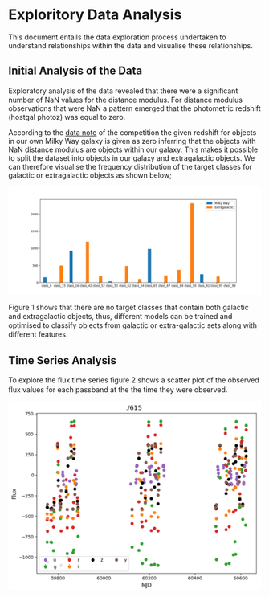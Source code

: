 # Exploritory Data Analysis 
This document entails the data exploration process undertaken to understand relationships within the data and visualise these relationships.

## Initial Analysis of the Data
Exploratory analysis of the data revealed that there were a signiﬁcant number of NaN values for the distance modulus. For distance modulus observations that were NaN a pattern emerged that the photometric redshift (hostgal photoz) was equal to zero. 

According to the [data note](https://www.kaggle.com/c/PLAsTiCC-2018/data) of the competition the given redshift for objects in our own Milky Way galaxy is given as zero inferring that the objects with NaN distance modulus are objects within our galaxy. This makes it possible to split the dataset into objects in our galaxy and extragalactic objects. We can therefore visualise the frequency distribution of the target classes for galactic or extragalactic objects as shown below;

![Frequency distribution of target classes for galactic and extragalactic objects \label{img1}](https://github.com/SionBrown/PLAsTiCC-Astronomical-Classification/blob/master/galacticvsextragalactic.png?raw=true)

Figure 1 shows that there are no target classes that contain both galactic and extragalactic objects, thus, diﬀerent models can be trained and optimised to classify objects from galactic or extra-galactic sets along with diﬀerent features.

## Time Series Analysis

To explore the ﬂux time series ﬁgure 2 shows a scatter plot of the observed ﬂux values for each passband at the the time they were observed.

![Frequency distribution of target classes for galactic and extragalactic objects \label{img1}](https://github.com/SionBrown/PLAsTiCC-Astronomical-Classification/blob/master/scatterPlot.PNG?raw=true)
